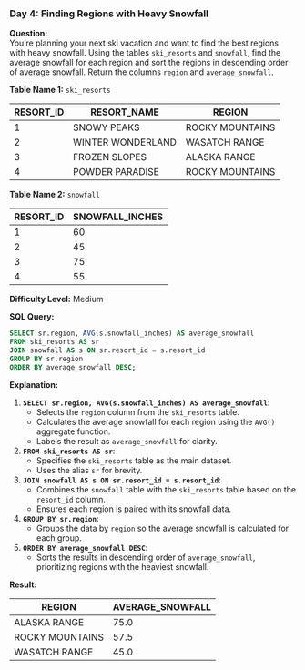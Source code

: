 ### **Day 4: Finding Regions with Heavy Snowfall**  
**Question:**  
You’re planning your next ski vacation and want to find the best regions with heavy snowfall. Using the tables `ski_resorts` and `snowfall`, find the average snowfall for each region and sort the regions in descending order of average snowfall. Return the columns `region` and `average_snowfall`.  

**Table Name 1:** `ski_resorts`  

| RESORT_ID | RESORT_NAME         | REGION            |
|-----------|---------------------|-------------------|
| 1         | SNOWY PEAKS         | ROCKY MOUNTAINS   |
| 2         | WINTER WONDERLAND   | WASATCH RANGE     |
| 3         | FROZEN SLOPES       | ALASKA RANGE      |
| 4         | POWDER PARADISE     | ROCKY MOUNTAINS   |

**Table Name 2:** `snowfall`  

| RESORT_ID | SNOWFALL_INCHES |
|-----------|-----------------|
| 1         | 60              |
| 2         | 45              |
| 3         | 75              |
| 4         | 55              |

**Difficulty Level:** Medium  

**SQL Query:**  
```sql
SELECT sr.region, AVG(s.snowfall_inches) AS average_snowfall
FROM ski_resorts AS sr 
JOIN snowfall AS s ON sr.resort_id = s.resort_id
GROUP BY sr.region 
ORDER BY average_snowfall DESC;
```

**Explanation:**  
1. **`SELECT sr.region, AVG(s.snowfall_inches) AS average_snowfall`**:  
   - Selects the `region` column from the `ski_resorts` table.  
   - Calculates the average snowfall for each region using the `AVG()` aggregate function.  
   - Labels the result as `average_snowfall` for clarity.  
2. **`FROM ski_resorts AS sr`**:  
   - Specifies the `ski_resorts` table as the main dataset.  
   - Uses the alias `sr` for brevity.  
3. **`JOIN snowfall AS s ON sr.resort_id = s.resort_id`**:  
   - Combines the `snowfall` table with the `ski_resorts` table based on the `resort_id` column.  
   - Ensures each region is paired with its snowfall data.  
4. **`GROUP BY sr.region`**:  
   - Groups the data by `region` so the average snowfall is calculated for each group.  
5. **`ORDER BY average_snowfall DESC`**:  
   - Sorts the results in descending order of `average_snowfall`, prioritizing regions with the heaviest snowfall.  

**Result:**  

| REGION            | AVERAGE_SNOWFALL |
|-------------------|------------------|
| ALASKA RANGE      | 75.0             |
| ROCKY MOUNTAINS   | 57.5             |
| WASATCH RANGE     | 45.0             |
